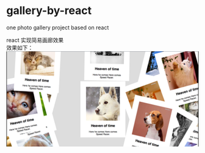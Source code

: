 # gallery-by-react
one photo gallery project based on react

react 实现简易画廊效果<br />
效果如下：
 ![image](https://github.com/Tina92/gallery-by-react/blob/master/src/screenshot.png)
